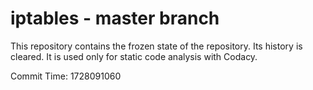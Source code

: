 # iptables - master branch

This repository contains the frozen state of the repository.
Its history is cleared. It is used only for static code
analysis with Codacy.

Commit Time: 1728091060